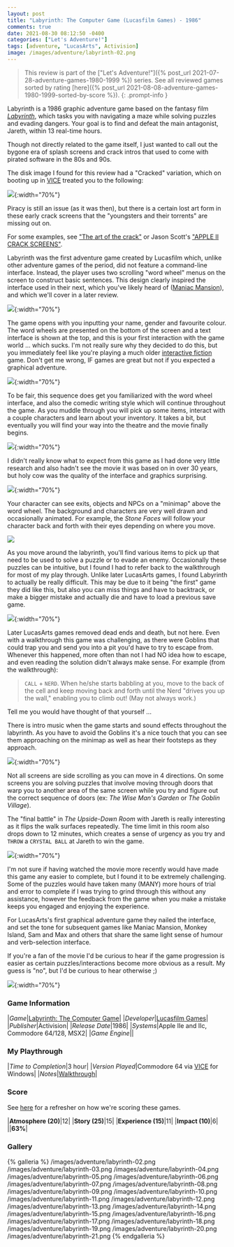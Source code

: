 ```yaml
---
layout: post
title: "Labyrinth: The Computer Game (Lucasfilm Games) - 1986"
comments: true
date: 2021-08-30 08:12:50 -0400
categories: ["Let's Adventure!"]
tags: [adventure, "LucasArts", Activision]
image: /images/adventure/labyrinth-02.png
---
```

> This review is part of the ["Let's Adventure!"]({% post_url 2021-07-28-adventure-games-1980-1999 %}) series. See all reviewed games sorted by rating [here]({% post_url 2021-08-08-adventure-games-1980-1999-sorted-by-score %}).
{: .prompt-info }

Labyrinth is a 1986 graphic adventure game based on the fantasy film [_Labyrinth_](https://en.wikipedia.org/wiki/Labyrinth_(1986_film)), which tasks you with navigating a maze while solving puzzles and evading dangers. Your goal is to find and defeat the main antagonist, Jareth, within 13 real-time hours.

Though not directly related to the game itself, I just wanted to call out the bygone era of splash screens and crack intros that used to come with pirated software in the 80s and 90s.

The disk image I found for this review had a "Cracked" variation, which on booting up in [VICE](https://vice-emu.sourceforge.io/) treated you to the following:

![](/images/adventure/labyrinth-01.png){:width="70%"}

Piracy is still an issue (as it was then), but there is a certain lost art form in these early crack screens that the "youngsters and their torrents" are missing out on.

For some examples, see ["The art of the crack"](https://www.apl2bits.net/2011/08/22/the-art-of-the-crack/) or Jason Scott's ["APPLE II CRACK SCREENS"](http://www.textfiles.com/artscene/intros/APPLEII/).

Labyrinth was the first adventure game created by Lucasfilm which, unlike other adventure games of the period, did not feature a command-line interface. Instead, the player uses two scrolling "word wheel" menus on the screen to construct basic sentences. This design clearly inspired the interface used in their next, which you've likely heard of ([Maniac Mansion](https://en.wikipedia.org/wiki/Maniac_Mansion)), and which we'll cover in a later review.

![](/images/adventure/labyrinth-03.png){:width="70%"}

The game opens with you inputting your name, gender and favourite colour. The word wheels are presented on the bottom of the screen and a text interface is shown at the top, and this is your first interaction with the game world ... which sucks. I'm not really sure why they decided to do this, but you immediately feel like you're playing a much older [interactive fiction](https://en.wikipedia.org/wiki/Interactive_fiction) game. Don't get me wrong, IF games are great but not if you expected a graphical adventure.

![](/images/adventure/labyrinth-04.png){:width="70%"}

To be fair, this sequence does get you familiarized with the word wheel interface, and also the comedic writing style which will continue throughout the game. As you muddle through you will pick up some items, interact with a couple characters and learn about your inventory. It takes a bit, but eventually you will find your way into the theatre and the movie finally begins.

![](/images/adventure/labyrinth-05.png){:width="70%"}

I didn't really know what to expect from this game as I had done very little research and also hadn't see the movie it was based on in over 30 years, but holy cow was the quality of the interface and graphics surprising.

![](/images/adventure/labyrinth-07.png){:width="70%"}

Your character can see exits, objects and NPCs on a "minimap" above the word wheel. The background and characters are very well drawn and occasionally animated. For example, the _Stone Faces_ will follow your character back and forth with their eyes depending on where you move.

![](/images/adventure/labyrinth-14.png)

As you move around the labyrinth, you'll find various items to pick up that need to be used to solve a puzzle or to evade an enemy. Occasionally these puzzles can be intuitive, but I found I had to refer back to the walkthrough for most of my play through. Unlike later LucasArts games, I found Labyrinth to actually be really difficult. This may be due to it being "the first" game they did like this, but also you can miss things and have to backtrack, or make a bigger mistake and actually die and have to load a previous save game.

![](/images/adventure/labyrinth-09.png){:width="70%"}

Later LucasArts games removed dead ends and death, but not here. Even with a walkthrough this game was challenging, as there were Goblins that could trap you and send you into a pit you'd have to try to escape from. Whenever this happened, more often than not I had NO idea how to escape, and even reading the solution didn't always make sense. For example (from the walkthrough):

>  `CALL` + `NERD`.  When he/she starts babbling at you, move to the back of the
cell and keep moving back and forth until the Nerd "drives you up the wall,"
enabling you to climb out!  (May not always work.)

Tell me you would have thought of that yourself ...

There is intro music when the game starts and sound effects throughout the labyrinth. As you have to avoid the Goblins it's a nice touch that you can see them approaching on the minimap as well as hear their footsteps as they approach.

![](/images/adventure/labyrinth-12.png){:width="70%"}

Not all screens are side scrolling as you can move in 4 directions. On some screens you are solving puzzles that involve moving through doors that warp you to another area of the same screen while you try and figure out the correct sequence of doors (ex: _The Wise Man's Garden_ or _The Goblin Village_).

The "final battle" in _The Upside-Down Room_ with Jareth is really interesting as it flips the walk surfaces repeatedly. The time limit in this room also drops down to 12 minutes, which creates a sense of urgency as you try and `THROW` a `CRYSTAL BALL` at Jareth to win the game.

![](/images/adventure/labyrinth-19.png){:width="70%"}

I'm not sure if having watched the movie more recently would have made this game any easier to complete, but I found it to be extremely challenging. Some of the puzzles would have taken many (MANY) more hours of trial and error to complete if I was trying to grind through this without any assistance, however the feedback from the game when you make a mistake keeps you engaged and enjoying the experience.

For LucasArts's first graphical adventure game they nailed the interface, and set the tone for subsequent games like Maniac Mansion, Monkey Island, Sam and Max and others that share the same light sense of humour and verb-selection interface.

If you're a fan of the movie I'd be curious to hear if the game progression is easier as certain puzzles/interactions become more obvious as a result. My guess is "no", but I'd be curious to hear otherwise ;)

![](/images/adventure/labyrinth-21.png){:width="70%"}

### Game Information

|*Game*|[Labyrinth: The Computer Game](https://en.wikipedia.org/wiki/Labyrinth:_The_Computer_Game)|
|*Developer*|[Lucasfilm Games](https://en.wikipedia.org/wiki/LucasArts)|
|*Publisher*|Activision|
|*Release Date*|1986|
|*Systems*|Apple IIe and IIc, Commodore 64/128, MSX2|
|*Game Engine*||

### My Playthrough

|*Time to Completion*|3 hour|
|*Version Played*|Commodore 64 via [VICE](https://vice-emu.sourceforge.io/) for Windows|
|*Notes*|[Walkthrough](https://gamefaqs.gamespot.com/c64/566682-labyrinth/faqs/14609)|

### Score

See [here](https://www.alexbevi.com/blog/2021/07/28/adventure-games-1980-1999/#scoring) for a refresher on how we're scoring these games.

|**Atmosphere (20)**|12|
|**Story (25)**|15|
|**Experience (15)**|11|
|**Impact (10)**|6|
||**63%**|

### Gallery

{% galleria %}
/images/adventure/labyrinth-02.png
/images/adventure/labyrinth-03.png
/images/adventure/labyrinth-04.png
/images/adventure/labyrinth-05.png
/images/adventure/labyrinth-06.png
/images/adventure/labyrinth-07.png
/images/adventure/labyrinth-08.png
/images/adventure/labyrinth-09.png
/images/adventure/labyrinth-10.png
/images/adventure/labyrinth-11.png
/images/adventure/labyrinth-12.png
/images/adventure/labyrinth-13.png
/images/adventure/labyrinth-14.png
/images/adventure/labyrinth-15.png
/images/adventure/labyrinth-16.png
/images/adventure/labyrinth-17.png
/images/adventure/labyrinth-18.png
/images/adventure/labyrinth-19.png
/images/adventure/labyrinth-20.png
/images/adventure/labyrinth-21.png
{% endgalleria %}

